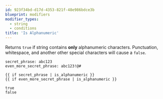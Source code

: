 ```yaml
---
id: 923f34bd-d17d-4353-821f-48e986bdce3b
blueprint: modifiers
modifier_types:
  - string
  - conditions
title: 'Is Alphanumeric'
---
```

Returns `true` if string contains **only** alphanumeric characters. Punctuation, whitespace, and another other special characters will cause a `false`.

```.language-yaml
secret_phrase: abc123
even_more_secret_phrase: abc123!@#
```

```
{{ if secret_phrase | is_alphanumeric }}
{{ if even_more_secret_phrase | is_alphanumeric }}
```

```.language-output
true
false
```
